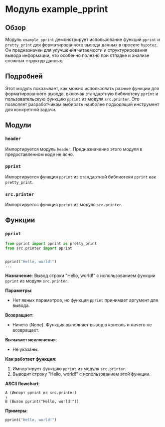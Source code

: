 # Модуль example_pprint

## Обзор

Модуль `example_pprint` демонстрирует использование функций `pprint` и `pretty_print` для форматированного вывода данных в проекте `hypotez`. Он предназначен для улучшения читаемости и структурирования вывода информации, что особенно полезно при отладке и анализе сложных структур данных.

## Подробней

Этот модуль показывает, как можно использовать разные функции для форматированного вывода, включая стандартную библиотеку `pprint` и пользовательскую функцию `pprint` из модуля `src.printer`. Это позволяет разработчикам выбирать наиболее подходящий инструмент для конкретной задачи.

## Модули

### `header`

Импортируется модуль `header`. Предназначение этого модуля в предоставленном коде не ясно.

### `pprint`

Импортируется функция `pprint` из стандартной библиотеки `pprint` как `pretty_print`.

### `src.printer`

Импортируется функция `pprint` из модуля `src.printer`.

## Функции

### `pprint`

```python
from pprint import pprint as pretty_print
from src.printer import pprint


pprint("Hello, world!")
...
```

**Назначение**: Вывод строки "Hello, world!" с использованием функции `pprint` из модуля `src.printer`.

**Параметры**:
- Нет явных параметров, но функция `pprint` принимает аргумент для вывода.

**Возвращает**:
- Ничего (None). Функция выполняет вывод в консоль и ничего не возвращает.

**Вызывает исключения**:
- Не указаны.

**Как работает функция**:

1. Импортирует функцию `pprint` из модуля `src.printer`.
2. Выводит строку "Hello, world!" с использованием этой функции.

**ASCII flowchart**:

```
A (Импорт pprint из src.printer)
↓
B (Вызов pprint("Hello, world!"))
```

**Примеры**:

```python
pprint("Hello, world!")